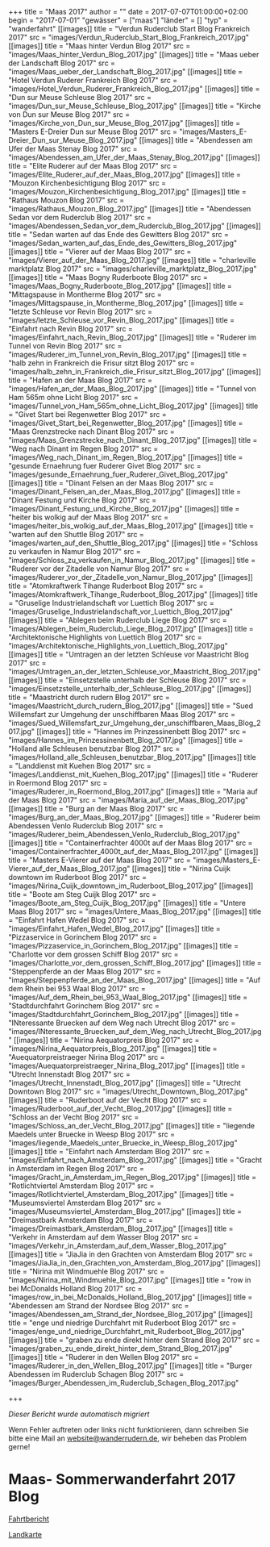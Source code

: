 +++
title = "Maas 2017"
author = ""
date = 2017-07-07T01:00:00+02:00
begin = "2017-07-01"
"gewässer" = ["maas"]
"länder" = []
"typ" = "wanderfahrt"
[[images]]
title = "Verdun Ruderclub Start Blog Frankreich 2017"
src = "images/Verdun_Ruderclub_Start_Blog_Frankreich_2017.jpg"
[[images]]
title = "Maas hinter Verdun Blog 2017"
src = "images/Maas_hinter_Verdun_Blog_2017.jpg"
[[images]]
title = "Maas ueber der Landschaft Blog 2017"
src = "images/Maas_ueber_der_Landschaft_Blog_2017.jpg"
[[images]]
title = "Hotel Verdun Ruderer Frankreich Blog 2017"
src = "images/Hotel_Verdun_Ruderer_Frankreich_Blog_2017.jpg"
[[images]]
title = "Dun sur Meuse Schleuse Blog 2017"
src = "images/Dun_sur_Meuse_Schleuse_Blog_2017.jpg"
[[images]]
title = "Kirche von Dun sur Meuse Blog 2017"
src = "images/Kirche_von_Dun_sur_Meuse_Blog_2017.jpg"
[[images]]
title = "Masters E-Dreier Dun sur Meuse Blog 2017"
src = "images/Masters_E-Dreier_Dun_sur_Meuse_Blog_2017.jpg"
[[images]]
title = "Abendessen am Ufer der Maas Stenay Blog 2017"
src = "images/Abendessen_am_Ufer_der_Maas_Stenay_Blog_2017.jpg"
[[images]]
title = "Elite Ruderer auf der Maas Blog 2017"
src = "images/Elite_Ruderer_auf_der_Maas_Blog_2017.jpg"
[[images]]
title = "Mouzon Kirchenbesichtigung Blog 2017"
src = "images/Mouzon_Kirchenbesichtigung_Blog_2017.jpg"
[[images]]
title = "Rathaus Mouzon Blog 2017"
src = "images/Rathaus_Mouzon_Blog_2017.jpg"
[[images]]
title = "Abendessen Sedan vor dem Ruderclub Blog 2017"
src = "images/Abendessen_Sedan_vor_dem_Ruderclub_Blog_2017.jpg"
[[images]]
title = "Sedan warten auf das Ende des Gewitters Blog 2017"
src = "images/Sedan_warten_auf_das_Ende_des_Gewitters_Blog_2017.jpg"
[[images]]
title = "Vierer auf der Maas Blog 2017"
src = "images/Vierer_auf_der_Maas_Blog_2017.jpg"
[[images]]
title = "charleville marktplatz Blog 2017"
src = "images/charleville_marktplatz_Blog_2017.jpg"
[[images]]
title = "Maas Bogny Ruderboote Blog 2017"
src = "images/Maas_Bogny_Ruderboote_Blog_2017.jpg"
[[images]]
title = "Mittagspause in Montherme Blog 2017"
src = "images/Mittagspause_in_Montherme_Blog_2017.jpg"
[[images]]
title = "letzte Schleuse vor Revin Blog 2017"
src = "images/letzte_Schleuse_vor_Revin_Blog_2017.jpg"
[[images]]
title = "Einfahrt nach Revin Blog 2017"
src = "images/Einfahrt_nach_Revin_Blog_2017.jpg"
[[images]]
title = "Ruderer im Tunnel von Revin Blog 2017"
src = "images/Ruderer_im_Tunnel_von_Revin_Blog_2017.jpg"
[[images]]
title = "halb zehn in Frankreich die Frisur sitzt Blog 2017"
src = "images/halb_zehn_in_Frankreich_die_Frisur_sitzt_Blog_2017.jpg"
[[images]]
title = "Hafen an der Maas Blog 2017"
src = "images/Hafen_an_der_Maas_Blog_2017.jpg"
[[images]]
title = "Tunnel von Ham 565m ohne Licht Blog 2017"
src = "images/Tunnel_von_Ham_565m_ohne_Licht_Blog_2017.jpg"
[[images]]
title = "Givet Start bei Regenwetter Blog 2017"
src = "images/Givet_Start_bei_Regenwetter_Blog_2017.jpg"
[[images]]
title = "Maas Grenzstrecke nach Dinant Blog 2017"
src = "images/Maas_Grenzstrecke_nach_Dinant_Blog_2017.jpg"
[[images]]
title = "Weg nach Dinant im Regen Blog 2017"
src = "images/Weg_nach_Dinant_im_Regen_Blog_2017.jpg"
[[images]]
title = "gesunde Ernaehrung fuer Ruderer Givet Blog 2017"
src = "images/gesunde_Ernaehrung_fuer_Ruderer_Givet_Blog_2017.jpg"
[[images]]
title = "Dinant Felsen an der Maas Blog 2017"
src = "images/Dinant_Felsen_an_der_Maas_Blog_2017.jpg"
[[images]]
title = "Dinant Festung und Kirche Blog 2017"
src = "images/Dinant_Festung_und_Kirche_Blog_2017.jpg"
[[images]]
title = "heiter bis wolkig auf der Maas Blog 2017"
src = "images/heiter_bis_wolkig_auf_der_Maas_Blog_2017.jpg"
[[images]]
title = "warten auf den Shuttle Blog 2017"
src = "images/warten_auf_den_Shuttle_Blog_2017.jpg"
[[images]]
title = "Schloss zu verkaufen in Namur Blog 2017"
src = "images/Schloss_zu_verkaufen_in_Namur_Blog_2017.jpg"
[[images]]
title = "Ruderer vor der Zitadelle von Namur Blog 2017"
src = "images/Ruderer_vor_der_Zitadelle_von_Namur_Blog_2017.jpg"
[[images]]
title = "Atomkraftwerk Tihange Ruderboot Blog 2017"
src = "images/Atomkraftwerk_Tihange_Ruderboot_Blog_2017.jpg"
[[images]]
title = "Gruselige Industrielandschaft vor Luettich Blog 2017"
src = "images/Gruselige_Industrielandschaft_vor_Luettich_Blog_2017.jpg"
[[images]]
title = "Ablegen beim Ruderclub Liege Blog 2017"
src = "images/Ablegen_beim_Ruderclub_Liege_Blog_2017.jpg"
[[images]]
title = "Architektonische Highlights von Luettich Blog 2017"
src = "images/Architektonische_Highlights_von_Luettich_Blog_2017.jpg"
[[images]]
title = "Umtragen an der letzten Schleuse vor Maastricht Blog 2017"
src = "images/Umtragen_an_der_letzten_Schleuse_vor_Maastricht_Blog_2017.jpg"
[[images]]
title = "Einsetzstelle unterhalb der Schleuse Blog 2017"
src = "images/Einsetzstelle_unterhalb_der_Schleuse_Blog_2017.jpg"
[[images]]
title = "Maastricht durch rudern Blog 2017"
src = "images/Maastricht_durch_rudern_Blog_2017.jpg"
[[images]]
title = "Sued Willemsfart zur Umgehung der unschiffbaren Maas Blog 2017"
src = "images/Sued_Willemsfart_zur_Umgehung_der_unschiffbaren_Maas_Blog_2017.jpg"
[[images]]
title = "Hannes im Prinzessinenbett Blog 2017"
src = "images/Hannes_im_Prinzessinenbett_Blog_2017.jpg"
[[images]]
title = "Holland alle Schleusen benutzbar Blog 2017"
src = "images/Holland_alle_Schleusen_benutzbar_Blog_2017.jpg"
[[images]]
title = "Landdienst mit Kuehen Blog 2017"
src = "images/Landdienst_mit_Kuehen_Blog_2017.jpg"
[[images]]
title = "Ruderer in Roermond Blog 2017"
src = "images/Ruderer_in_Roermond_Blog_2017.jpg"
[[images]]
title = "Maria auf der Maas Blog 2017"
src = "images/Maria_auf_der_Maas_Blog_2017.jpg"
[[images]]
title = "Burg an der Maas Blog 2017"
src = "images/Burg_an_der_Maas_Blog_2017.jpg"
[[images]]
title = "Ruderer beim Abendessen Venlo Ruderclub Blog 2017"
src = "images/Ruderer_beim_Abendessen_Venlo_Ruderclub_Blog_2017.jpg"
[[images]]
title = "Containerfrachter 4000t auf der Maas Blog 2017"
src = "images/Containerfrachter_4000t_auf_der_Maas_Blog_2017.jpg"
[[images]]
title = "Masters E-Vierer auf der Maas Blog 2017"
src = "images/Masters_E-Vierer_auf_der_Maas_Blog_2017.jpg"
[[images]]
title = "Nirina Cuijk downtown im Ruderboot Blog 2017"
src = "images/Nirina_Cuijk_downtown_im_Ruderboot_Blog_2017.jpg"
[[images]]
title = "Boote am Steg Cuijk Blog 2017"
src = "images/Boote_am_Steg_Cuijk_Blog_2017.jpg"
[[images]]
title = "Untere Maas Blog 2017"
src = "images/Untere_Maas_Blog_2017.jpg"
[[images]]
title = "Einfahrt Hafen Wedel Blog 2017"
src = "images/Einfahrt_Hafen_Wedel_Blog_2017.jpg"
[[images]]
title = "Pizzaservice in Gorinchem Blog 2017"
src = "images/Pizzaservice_in_Gorinchem_Blog_2017.jpg"
[[images]]
title = "Charlotte vor dem grossen Schiff Blog 2017"
src = "images/Charlotte_vor_dem_grossen_Schiff_Blog_2017.jpg"
[[images]]
title = "Steppenpferde an der Maas Blog 2017"
src = "images/Steppenpferde_an_der_Maas_Blog_2017.jpg"
[[images]]
title = "Auf dem Rhein bei 953 Waal Blog 2017"
src = "images/Auf_dem_Rhein_bei_953_Waal_Blog_2017.jpg"
[[images]]
title = "Stadtdurchfahrt Gorinchem Blog 2017"
src = "images/Stadtdurchfahrt_Gorinchem_Blog_2017.jpg"
[[images]]
title = "INteressante Bruecken auf dem Weg nach Utrecht Blog 2017"
src = "images/INteressante_Bruecken_auf_dem_Weg_nach_Utrecht_Blog_2017.jpg"
[[images]]
title = "Nirina Aequatorpreis Blog 2017"
src = "images/Nirina_Aequatorpreis_Blog_2017.jpg"
[[images]]
title = "Auequatorpreistraeger Nirina Blog 2017"
src = "images/Auequatorpreistraeger_Nirina_Blog_2017.jpg"
[[images]]
title = "Utrecht Innenstadt Blog 2017"
src = "images/Utrecht_Innenstadt_Blog_2017.jpg"
[[images]]
title = "Utrecht Downtown Blog 2017"
src = "images/Utrecht_Downtown_Blog_2017.jpg"
[[images]]
title = "Ruderboot auf der Vecht Blog 2017"
src = "images/Ruderboot_auf_der_Vecht_Blog_2017.jpg"
[[images]]
title = "Schloss an der Vecht Blog 2017"
src = "images/Schloss_an_der_Vecht_Blog_2017.jpg"
[[images]]
title = "liegende Maedels unter Bruecke in Weesp Blog 2017"
src = "images/liegende_Maedels_unter_Bruecke_in_Weesp_Blog_2017.jpg"
[[images]]
title = "Einfahrt nach Amsterdam Blog 2017"
src = "images/Einfahrt_nach_Amsterdam_Blog_2017.jpg"
[[images]]
title = "Gracht in Amsterdam im Regen Blog 2017"
src = "images/Gracht_in_Amsterdam_im_Regen_Blog_2017.jpg"
[[images]]
title = "Rotlichtviertel Amsterdam Blog 2017"
src = "images/Rotlichtviertel_Amsterdam_Blog_2017.jpg"
[[images]]
title = "Museumsviertel Amsterdam Blog 2017"
src = "images/Museumsviertel_Amsterdam_Blog_2017.jpg"
[[images]]
title = "Dreimastbark Amsterdam Blog 2017"
src = "images/Dreimastbark_Amsterdam_Blog_2017.jpg"
[[images]]
title = "Verkehr in Amsterdam auf dem Wasser Blog 2017"
src = "images/Verkehr_in_Amsterdam_auf_dem_Wasser_Blog_2017.jpg"
[[images]]
title = "JiaJia in den Grachten von Amsterdam Blog 2017"
src = "images/JiaJia_in_den_Grachten_von_Amsterdam_Blog_2017.jpg"
[[images]]
title = "Nirina mit Windmuehle Blog 2017"
src = "images/Nirina_mit_Windmuehle_Blog_2017.jpg"
[[images]]
title = "row in bei McDonalds Holland Blog 2017"
src = "images/row_in_bei_McDonalds_Holland_Blog_2017.jpg"
[[images]]
title = "Abendessen am Strand der Nordsee Blog 2017"
src = "images/Abendessen_am_Strand_der_Nordsee_Blog_2017.jpg"
[[images]]
title = "enge und niedrige Durchfahrt mit Ruderboot Blog 2017"
src = "images/enge_und_niedrige_Durchfahrt_mit_Ruderboot_Blog_2017.jpg"
[[images]]
title = "graben zu ende direkt hinter dem Strand Blog 2017"
src = "images/graben_zu_ende_direkt_hinter_dem_Strand_Blog_2017.jpg"
[[images]]
title = "Ruderer in den Wellen Blog 2017"
src = "images/Ruderer_in_den_Wellen_Blog_2017.jpg"
[[images]]
title = "Burger Abendessen im Ruderclub Schagen Blog 2017"
src = "images/Burger_Abendessen_im_Ruderclub_Schagen_Blog_2017.jpg"

+++


*Dieser Bericht wurde automatisch migriert*

Wenn Fehler auftreten oder links nicht funktionieren, dann schreiben Sie bitte eine Mail an website@wanderrudern.de, wir beheben das Problem gerne!



# Maas- Sommerwanderfahrt 2017 Blog


[Fahrtbericht](/berichte/2017/maas_2017)

[Landkarte](/berichte/2017/maas_landkarte_2017)